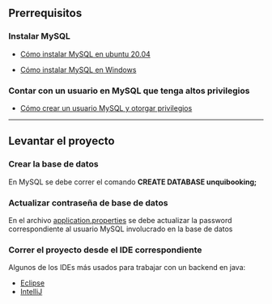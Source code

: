 ## Prerrequisitos

### Instalar MySQL
- [Cómo instalar MySQL en ubuntu 20.04](https://www.digitalocean.com/community/tutorials/how-to-install-mysql-on-ubuntu-20-04-es#:~:text=Paso%201%3A%20Instalar%20MySQL,-En%20Ubuntu%2020.04&text=Para%20instalarla%2C%20actualice%20el%20%C3%ADndice,no%20lo%20ha%20hecho%20recientemente.&text=A%20continuaci%C3%B3n%2C%20instale%20el%20paquete,sudo%20apt%20install%20mysql%2Dserver)

- [Cómo instalar MySQL en Windows](https://comoinstalar.me/como-instalar-mysql-en-windows/)

### Contar con un usuario en MySQL que tenga altos privilegios
- [Cómo crear un usuario MySQL y otorgar privilegios](https://www.hostinger.com.ar/tutoriales/como-crear-usuario-mysql)

***

## Levantar el proyecto

### Crear la base de datos
En MySQL se debe correr el comando  <b>CREATE DATABASE unquibooking;</b>

### Actualizar contraseña de base de datos
En el archivo [application.properties](https://github.com/Unqui-Booking/Backend/blob/main/unquibooking/src/main/resources/application.properties) se debe actualizar la password correspondiente al usuario MySQL involucrado en la base de datos

### Correr el proyecto desde el IDE correspondiente
Algunos de los IDEs más usados para trabajar con un backend en java:


- [Eclipse](https://www.eclipse.org/downloads/)
- [IntelliJ](https://www.jetbrains.com/es-es/idea/)
